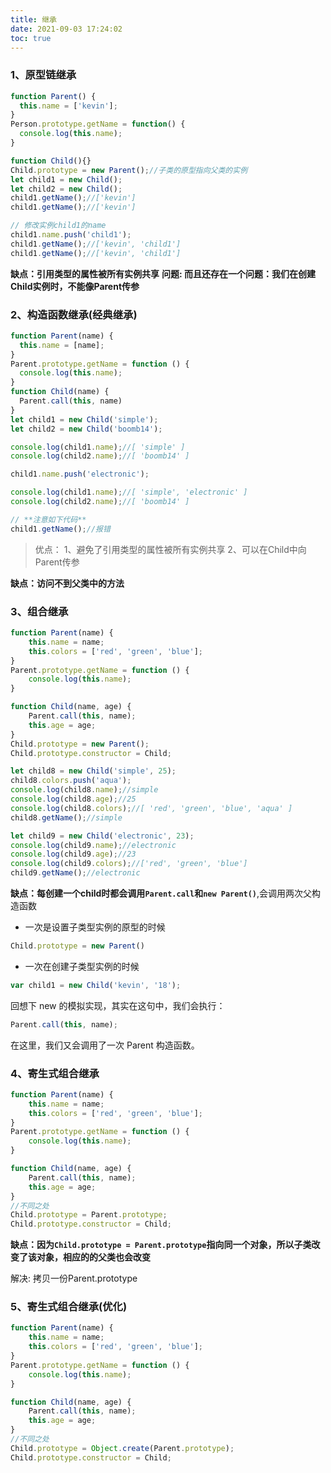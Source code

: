 ```yaml
---
title: 继承
date: 2021-09-03 17:24:02
toc: true
---
```


### 1、原型链继承
```js
function Parent() {
  this.name = ['kevin'];
}
Person.prototype.getName = function() {
  console.log(this.name);
}

function Child(){}
Child.prototype = new Parent();//子类的原型指向父类的实例
let child1 = new Child();
let child2 = new Child();
child1.getName();//['kevin']
child1.getName();//['kevin']

// 修改实例child1的name
child1.name.push('child1');
child1.getName();//['kevin', 'child1']
child1.getName();//['kevin', 'child1']
```

**缺点：引用类型的属性被所有实例共享**
**问题: 而且还存在一个问题：我们在创建Child实例时，不能像Parent传参**

### 2、构造函数继承(经典继承)
```js
function Parent(name) {
  this.name = [name];
}
Parent.prototype.getName = function () {
  console.log(this.name);
}
function Child(name) {
  Parent.call(this, name)
}
let child1 = new Child('simple');
let child2 = new Child('boomb14');

console.log(child1.name);//[ 'simple' ]
console.log(child2.name);//[ 'boomb14' ]

child1.name.push('electronic');

console.log(child1.name);//[ 'simple', 'electronic' ]
console.log(child2.name);//[ 'boomb14' ]

// **注意如下代码**
child1.getName();//报错 
```
>优点：
>1、避免了引用类型的属性被所有实例共享
>2、可以在Child中向Parent传参

**缺点：访问不到父类中的方法**

### 3、组合继承
```js
function Parent(name) {
    this.name = name;
    this.colors = ['red', 'green', 'blue'];
}
Parent.prototype.getName = function () {
    console.log(this.name);
}

function Child(name, age) {
    Parent.call(this, name);
    this.age = age;
}
Child.prototype = new Parent();
Child.prototype.constructor = Child;

let child8 = new Child('simple', 25);
child8.colors.push('aqua');
console.log(child8.name);//simple
console.log(child8.age);//25
console.log(child8.colors);//[ 'red', 'green', 'blue', 'aqua' ]
child8.getName();//simple

let child9 = new Child('electronic', 23);
console.log(child9.name);//electronic
console.log(child9.age);//23
console.log(child9.colors);//['red', 'green', 'blue']
child9.getName();//electronic
```
**缺点：每创建一个child时都会调用`Parent.call`和`new Parent()`**,会调用两次父构造函数

- 一次是设置子类型实例的原型的时候
```js
Child.prototype = new Parent()
```

- 一次在创建子类型实例的时候
```js
var child1 = new Child('kevin', '18');
```
回想下 new 的模拟实现，其实在这句中，我们会执行：
```js
Parent.call(this, name);
```
在这里，我们又会调用了一次 Parent 构造函数。

### 4、寄生式组合继承
```js
function Parent(name) {
    this.name = name;
    this.colors = ['red', 'green', 'blue'];
}
Parent.prototype.getName = function () {
    console.log(this.name);
}

function Child(name, age) {
    Parent.call(this, name);
    this.age = age;
}
//不同之处
Child.prototype = Parent.prototype;
Child.prototype.constructor = Child;
```
**缺点：因为`Child.prototype = Parent.prototype`指向同一个对象，所以子类改变了该对象，相应的的父类也会改变**

解决: 拷贝一份Parent.prototype

### 5、寄生式组合继承(优化)
```js
function Parent(name) {
    this.name = name;
    this.colors = ['red', 'green', 'blue'];
}
Parent.prototype.getName = function () {
    console.log(this.name);
}

function Child(name, age) {
    Parent.call(this, name);
    this.age = age;
}
//不同之处
Child.prototype = Object.create(Parent.prototype);
Child.prototype.constructor = Child;
```



